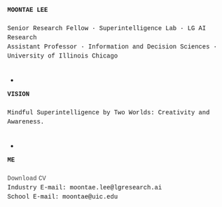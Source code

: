 <p align="left" style="line-height:1.5; font-family:Courier New">
  <strong>MOONTAE LEE</strong><br>
  <br>
  Senior Research Fellow · Superintelligence Lab · LG AI Research<br>
  Assistant Professor · Information and Decision Sciences · University of Illinois Chicago<br>
  <br>
</p>

-
<p align="left" style="line-height:1.5; font-family:Courier New">
  <strong>VISION</strong><br>
  <br>
  Mindful Superintelligence by Two Worlds: Creativity and Awareness.<br> 
  <br>
</p>

-
<p align="left" style="line-height:1.5; font-family:Courier New">
  <strong>ME</strong><br>
  <br>
    <a href="./Moontae Lee - CV (2025).pdf" style="text-decoration:none; color:#444;">Download CV</a><br>
    Industry E-mail: moontae.lee@lgresearch.ai<br>
    School E-mail: moontae@uic.edu<br>
    <br>  
</p>


